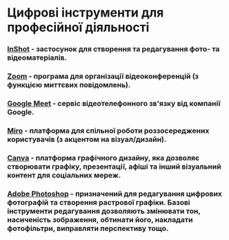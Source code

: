 # Цифрові інструменти для професійної діяльності
### [InShot](https://inshot.com) - застосунок для створення та редагування фото- та відеоматеріалів.
### [Zoom](https://zoom.us) - програма для організації відеоконференцій (з функцією миттєвих повідомлень).
### [Google Meet](https://meet.google.com) - сервіс відеотелефонного зв'язку від компанії Google.
### [Miro](http://www.miro.com) - платформа для спільної роботи роззосереджених користувачів (з акцентом на візуал/дизайн).
### [Canva](https://canva.com) - платформа графічного дизайну, яка дозволяє створювати графіку, презентації, афіші та інший візуальний контент для соціальних мереж.
### [Adobe Photoshop](http://www.adobe.com/ua/products/photoshop.html) - призначений для редагування цифрових фотографій та створення растрової графіки. Базові інструменти редагування дозволяють змінювати тон, насиченість зображення, обтинати його, накладати фотофільтри, виправляти перспективу тощо. 
